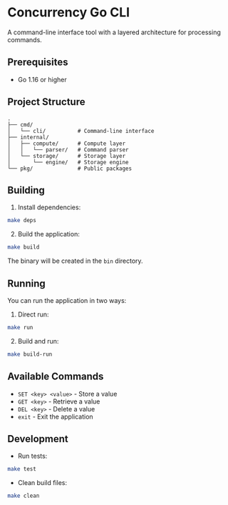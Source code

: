 # Concurrency Go CLI

A command-line interface tool with a layered architecture for processing commands.

## Prerequisites

- Go 1.16 or higher

## Project Structure

```
.
├── cmd/
│   └── cli/          # Command-line interface
├── internal/
│   ├── compute/      # Compute layer
│   │   └── parser/   # Command parser
│   └── storage/      # Storage layer
│       └── engine/   # Storage engine
└── pkg/              # Public packages
```

## Building

1. Install dependencies:
```bash
make deps
```

2. Build the application:
```bash
make build
```

The binary will be created in the `bin` directory.

## Running

You can run the application in two ways:

1. Direct run:
```bash
make run
```

2. Build and run:
```bash
make build-run
```

## Available Commands

- `SET <key> <value>` - Store a value
- `GET <key>` - Retrieve a value
- `DEL <key>` - Delete a value
- `exit` - Exit the application

## Development

- Run tests:
```bash
make test
```

- Clean build files:
```bash
make clean
``` 